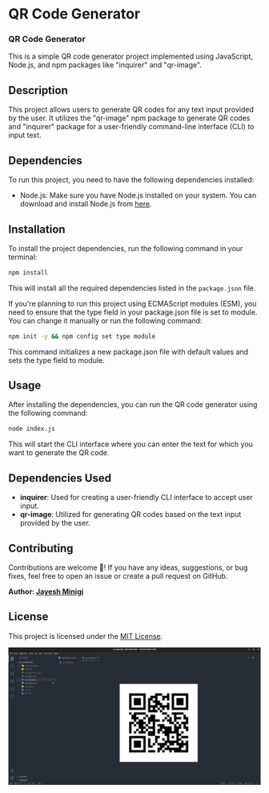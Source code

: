# QR Code Generator
### QR Code Generator

This is a simple QR code generator project implemented using JavaScript, Node.js, and npm packages like "inquirer" and "qr-image".

## Description

This project allows users to generate QR codes for any text input provided by the user. It utilizes the "qr-image" npm package to generate QR codes and "inquirer" package for a user-friendly command-line interface (CLI) to input text.

## Dependencies

To run this project, you need to have the following dependencies installed:

- Node.js: Make sure you have Node.js installed on your system. You can download and install Node.js from [here](https://nodejs.org/).



## Installation

To install the project dependencies, run the following command in your terminal:

```bash
npm install

```

This will install all the required dependencies listed in the `package.json` file.

If you're planning to run this project using ECMAScript modules (ESM), you need to ensure that the type field in your package.json file is set to module. You can change it manually or run the following command:

```bash
npm init -y && npm config set type module
```
This command initializes a new package.json file with default values and sets the type field to module.

## Usage

After installing the dependencies, you can run the QR code generator using the following command:
```bash
node index.js
```
This will start the CLI interface where you can enter the text for which you want to generate the QR code.

## Dependencies Used

- **inquirer**: Used for creating a user-friendly CLI interface to accept user input.
- **qr-image**: Utilized for generating QR codes based on the text input provided by the user.

## Contributing

Contributions are welcome 🤍! If you have any ideas, suggestions, or bug fixes, feel free to open an issue or create a pull request on GitHub.

**Author: [Jayesh Minigi](https://github.com/jayeshminigi)**
## License

This project is licensed under the [MIT License](LICENSE).




![preview img](/preview.png)